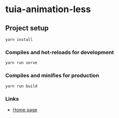 # tuia-animation-less

## Project setup
```
yarn install
```

### Compiles and hot-reloads for development
```
yarn run serve
```

### Compiles and minifies for production
```
yarn run build
```
### Links
* [Home page](https://tuia-fed.github.io/tuia-animation-less/)
